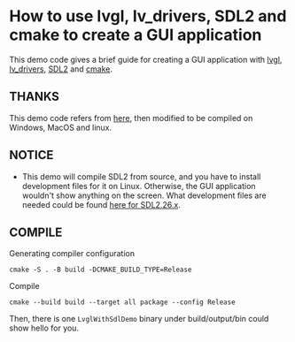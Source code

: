 # How to use lvgl, lv_drivers, SDL2 and cmake to create a GUI application

This demo code gives a brief guide for creating a GUI application with [lvgl](https://github.com/lvgl/lvgl), [lv_drivers](https://github.com/lvgl/lv_drivers), [SDL2](https://github.com/libsdl-org/SDL) and [cmake](https://cmake.org/).

## THANKS
This demo code refers from [here](https://github.com/Maldus512/lvgl_base_sdl_simulator), then modified to be compiled on Windows, MacOS and linux.

## NOTICE
* This demo will compile SDL2 from source, and you have to install development files for it on Linux. Otherwise, the GUI application wouldn't show anything on the screen. What development files are needed could be found [here for SDL2.26.x](https://github.com/libsdl-org/SDL/blob/release-2.26.x/.github/workflows/main.yml).

## COMPILE
Generating compiler configuration
```shell
cmake -S . -B build -DCMAKE_BUILD_TYPE=Release
```
Compile
```shell
cmake --build build --target all package --config Release
```
Then, there is one `LvglWithSdlDemo` binary under build/output/bin could show hello for you.
